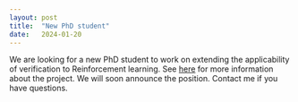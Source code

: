 ```yaml
---
layout: post
title:  "New PhD student"
date:   2024-01-20
---
```


<p class="intro"><span class="dropcap">W</span>e are looking for a new PhD student to work on extending the applicability of verification to Reinforcement learning. See <a href="/veridrl">here</a> for more information about the project. We will soon announce the position. Contact me if you have questions.</p>

 